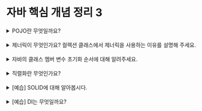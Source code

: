 
# 자바 핵심 개념 정리 3
<details>
<summary>POJO란 무엇일까요?</summary>
<div markdown="1">

Plain Old Java Object로 객체 지향적인 원리에 충실하면서 환경과 기술에 종속되지 않고 필요에 따라 재활용될 수 있는 방식으로 설계된 오브젝트를 말한다. <br> 스프링은 POJO를 이용해서 만든 애플리케이션 코드이며 IoC/DI, AOP, PSA는 애플리케이션을 POJO로 개발할 수 있게 해준다.
</div>
</details>
<br>

<details>
<summary>제너릭이 무엇인가요? 컬렉션 클래스에서 제너릭을 사용하는 이유를 설명해 주세요.</summary>
<div markdown="1">
  제네릭은 모든 종류의 타입을 다룰 수 있도록 클래스나 메소드를 일반화된 타입 매개 변수(generic type)를 이용하여 선언하는 기법이다. <br> 컬렉션 클래스에서 다룰 수 있는 원소의 타입을 여러 종류로 변신할 수 있도록 일반화시킬 수 있기 때문에 제네릭을 사용한다.
</div>
</details>
<br>

<details>
<summary>자바의 클래스 멤버 변수 초기화 순서에 대해 알려주세요.</summary>
<div markdown="1">
  클래스 변수의 기본값, 클래스 변수의 명시적 초기화, 클래스 초기화 블럭, 인스턴스 변수의 기본값, 인스턴스 변수의 명시적 초기화, 인스턴스 초기화 블럭, 인스턴스 생성자 순서이다.
</div>
</details>
<br>

<details>
<summary>직렬화란 무엇인가요?</summary>
<div markdown="1">
  자바 언어에서 사용되는 객체 또는 데이터를 다른 컴퓨터의 자바 시스템에서도 사용할 수 있도록 바이트 스트림 형태로 연속적인 데이터로 변환하는 포맷 변환 기술을 말한다. 직렬화의 주된 목적은 객체를 상태 그대로 저장하고 필요할 때 다시 생성해서 사용하는 것이다.
</div>
</details>
<br>

<details>
<summary>[예습] SOLID에 대해 알아봅시다.</summary>
<div markdown="1">
  객체지향 프로그래밍 및 설계의 5가지 기본 원칙이라고 할 수 있다. <br>
  Single responsibility principle(단일 책임 원칙) : 한 클래스는 하나의 책임만 가져야 한다. <br>
  Open/closed principle(개방-폐쇄 원칙) : 소프트웨어 요소는 확장에는 열려 있으나 변경에는 닫혀 있어야 한다. <br>
  Liskov substitution principle(리스코프 치환 원칙) : 프로그램의 객체는 프로그램의 정확성을 깨뜨리지 않으면서 하위 타입의 인스턴스로 바꿀 수 있어야 한다. <br>
  Interface segregation principle(인터페이스 분리 원칙) : 각 역할에 맞게 인터페이스로 분리하는 것이다. <br>
  Dependency inversion principle(의존 역전 원칙) : 의존 관계는 변화하기 어렵거나 변화가 거의 없는 것과 맺어야 하며 추상성이 높은 클래스와 의존 관계를 맺어야 한다.
</div>
</details>
<br>

<details>
<summary>[예습] DI는 무엇일까요?</summary>
<div markdown="1">
  어떤 클래스가 다른 클래스에 의존한다. 스프링에서 클래스 A가 B 객체를 사용하고 싶은 경우 객체를 직접 생성하지 않고 스프링 컨테이너에서 객체를 주입받아 사용한다.
</div>
</details>
<br>

